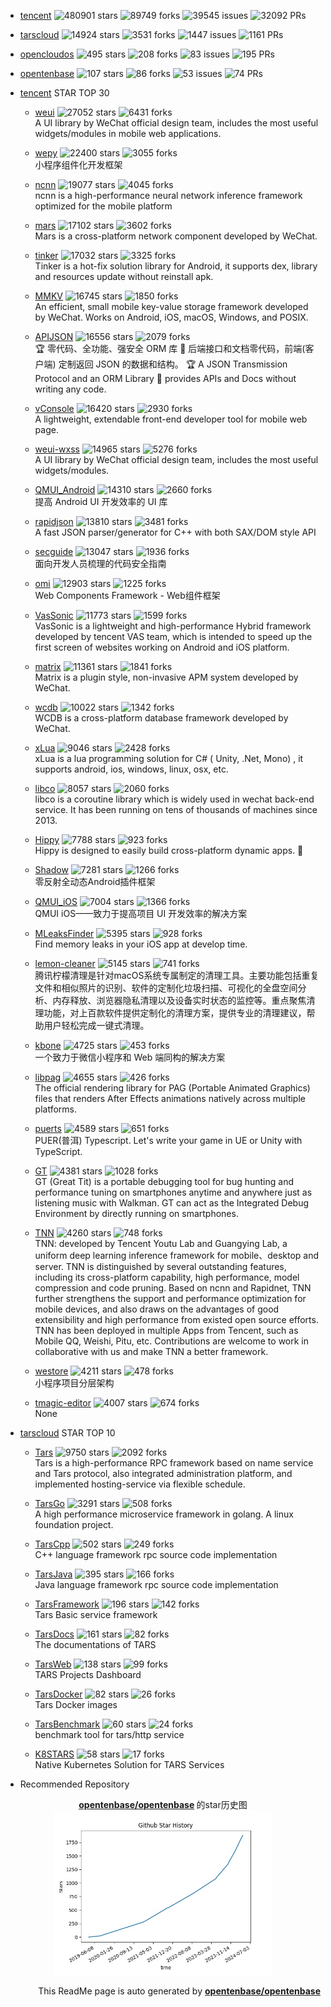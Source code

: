 
+ [tencent](https://github.com/tencent)
![480901 stars](https://img.shields.io/badge/Stars-480901-green)
![89749 forks](https://img.shields.io/badge/Forks-89749-green)
![39545 issues](https://img.shields.io/badge/Issues-39545-green)
![32092 PRs](https://img.shields.io/badge/PRs-32092-green)

+ [tarscloud](https://github.com/tarscloud)
![14924 stars](https://img.shields.io/badge/Stars-14924-green)
![3531 forks](https://img.shields.io/badge/Forks-3531-green)
![1447 issues](https://img.shields.io/badge/Issues-1447-green)
![1161 PRs](https://img.shields.io/badge/PRs-1161-green)

+ [opencloudos](https://github.com/opencloudos)
![495 stars](https://img.shields.io/badge/Stars-495-green)
![208 forks](https://img.shields.io/badge/Forks-208-green)
![83 issues](https://img.shields.io/badge/Issues-83-green)
![195 PRs](https://img.shields.io/badge/PRs-195-green)

+ [opentenbase](https://github.com/opentenbase)
![107 stars](https://img.shields.io/badge/Stars-107-green)
![86 forks](https://img.shields.io/badge/Forks-86-green)
![53 issues](https://img.shields.io/badge/Issues-53-green)
![74 PRs](https://img.shields.io/badge/PRs-74-green)



+ [tencent](https://github.com/tencent) STAR TOP 30
    
    + [weui](https://github.com/tencent/weui) 
    ![27052 stars](https://img.shields.io/badge/Stars-27052-green)
    ![6431 forks](https://img.shields.io/badge/Forks-6431-green)  
    A UI library by WeChat official design team, includes the most useful widgets/modules in mobile web applications.
    
    + [wepy](https://github.com/tencent/wepy) 
    ![22400 stars](https://img.shields.io/badge/Stars-22400-green)
    ![3055 forks](https://img.shields.io/badge/Forks-3055-green)  
    小程序组件化开发框架
    
    + [ncnn](https://github.com/tencent/ncnn) 
    ![19077 stars](https://img.shields.io/badge/Stars-19077-green)
    ![4045 forks](https://img.shields.io/badge/Forks-4045-green)  
    ncnn is a high-performance neural network inference framework optimized for the mobile platform
    
    + [mars](https://github.com/tencent/mars) 
    ![17102 stars](https://img.shields.io/badge/Stars-17102-green)
    ![3602 forks](https://img.shields.io/badge/Forks-3602-green)  
    Mars is a cross-platform network component  developed by WeChat.
    
    + [tinker](https://github.com/tencent/tinker) 
    ![17032 stars](https://img.shields.io/badge/Stars-17032-green)
    ![3325 forks](https://img.shields.io/badge/Forks-3325-green)  
    Tinker is a hot-fix solution library for Android, it supports dex, library and resources update without reinstall apk.
    
    + [MMKV](https://github.com/tencent/MMKV) 
    ![16745 stars](https://img.shields.io/badge/Stars-16745-green)
    ![1850 forks](https://img.shields.io/badge/Forks-1850-green)  
    An efficient, small mobile key-value storage framework developed by WeChat. Works on Android, iOS, macOS, Windows, and POSIX.
    
    + [APIJSON](https://github.com/tencent/APIJSON) 
    ![16556 stars](https://img.shields.io/badge/Stars-16556-green)
    ![2079 forks](https://img.shields.io/badge/Forks-2079-green)  
    🏆 零代码、全功能、强安全 ORM 库 🚀 后端接口和文档零代码，前端(客户端) 定制返回 JSON 的数据和结构。 🏆 A JSON Transmission Protocol and an ORM Library 🚀  provides APIs and Docs without writing any code.
    
    + [vConsole](https://github.com/tencent/vConsole) 
    ![16420 stars](https://img.shields.io/badge/Stars-16420-green)
    ![2930 forks](https://img.shields.io/badge/Forks-2930-green)  
    A lightweight, extendable front-end developer tool for mobile web page.
    
    + [weui-wxss](https://github.com/tencent/weui-wxss) 
    ![14965 stars](https://img.shields.io/badge/Stars-14965-green)
    ![5276 forks](https://img.shields.io/badge/Forks-5276-green)  
    A UI library by WeChat official design team, includes the most useful widgets/modules.
    
    + [QMUI_Android](https://github.com/tencent/QMUI_Android) 
    ![14310 stars](https://img.shields.io/badge/Stars-14310-green)
    ![2660 forks](https://img.shields.io/badge/Forks-2660-green)  
    提高 Android UI 开发效率的 UI 库
    
    + [rapidjson](https://github.com/tencent/rapidjson) 
    ![13810 stars](https://img.shields.io/badge/Stars-13810-green)
    ![3481 forks](https://img.shields.io/badge/Forks-3481-green)  
    A fast JSON parser/generator for C++ with both SAX/DOM style API
    
    + [secguide](https://github.com/tencent/secguide) 
    ![13047 stars](https://img.shields.io/badge/Stars-13047-green)
    ![1936 forks](https://img.shields.io/badge/Forks-1936-green)  
    面向开发人员梳理的代码安全指南
    
    + [omi](https://github.com/tencent/omi) 
    ![12903 stars](https://img.shields.io/badge/Stars-12903-green)
    ![1225 forks](https://img.shields.io/badge/Forks-1225-green)  
    Web Components Framework - Web组件框架
    
    + [VasSonic](https://github.com/tencent/VasSonic) 
    ![11773 stars](https://img.shields.io/badge/Stars-11773-green)
    ![1599 forks](https://img.shields.io/badge/Forks-1599-green)  
    VasSonic is a lightweight and high-performance Hybrid framework developed by tencent VAS team, which is intended to speed up the first screen of websites working on Android and iOS platform. 
    
    + [matrix](https://github.com/tencent/matrix) 
    ![11361 stars](https://img.shields.io/badge/Stars-11361-green)
    ![1841 forks](https://img.shields.io/badge/Forks-1841-green)  
    Matrix is a plugin style, non-invasive APM system developed by WeChat.
    
    + [wcdb](https://github.com/tencent/wcdb) 
    ![10022 stars](https://img.shields.io/badge/Stars-10022-green)
    ![1342 forks](https://img.shields.io/badge/Forks-1342-green)  
    WCDB is a cross-platform database framework developed by WeChat.
    
    + [xLua](https://github.com/tencent/xLua) 
    ![9046 stars](https://img.shields.io/badge/Stars-9046-green)
    ![2428 forks](https://img.shields.io/badge/Forks-2428-green)  
    xLua is a lua programming solution for  C# ( Unity, .Net, Mono) , it supports android, ios, windows, linux, osx, etc.
    
    + [libco](https://github.com/tencent/libco) 
    ![8057 stars](https://img.shields.io/badge/Stars-8057-green)
    ![2060 forks](https://img.shields.io/badge/Forks-2060-green)  
    libco is a coroutine library which is widely used in wechat  back-end service. It has been running on tens of thousands of machines since 2013.
    
    + [Hippy](https://github.com/tencent/Hippy) 
    ![7788 stars](https://img.shields.io/badge/Stars-7788-green)
    ![923 forks](https://img.shields.io/badge/Forks-923-green)  
    Hippy is designed to easily build cross-platform dynamic apps. 👏
    
    + [Shadow](https://github.com/tencent/Shadow) 
    ![7281 stars](https://img.shields.io/badge/Stars-7281-green)
    ![1266 forks](https://img.shields.io/badge/Forks-1266-green)  
    零反射全动态Android插件框架
    
    + [QMUI_iOS](https://github.com/tencent/QMUI_iOS) 
    ![7004 stars](https://img.shields.io/badge/Stars-7004-green)
    ![1366 forks](https://img.shields.io/badge/Forks-1366-green)  
    QMUI iOS——致力于提高项目 UI 开发效率的解决方案
    
    + [MLeaksFinder](https://github.com/tencent/MLeaksFinder) 
    ![5395 stars](https://img.shields.io/badge/Stars-5395-green)
    ![928 forks](https://img.shields.io/badge/Forks-928-green)  
    Find memory leaks in your iOS app at develop time.
    
    + [lemon-cleaner](https://github.com/tencent/lemon-cleaner) 
    ![5145 stars](https://img.shields.io/badge/Stars-5145-green)
    ![741 forks](https://img.shields.io/badge/Forks-741-green)  
    腾讯柠檬清理是针对macOS系统专属制定的清理工具。主要功能包括重复文件和相似照片的识别、软件的定制化垃圾扫描、可视化的全盘空间分析、内存释放、浏览器隐私清理以及设备实时状态的监控等。重点聚焦清理功能，对上百款软件提供定制化的清理方案，提供专业的清理建议，帮助用户轻松完成一键式清理。
    
    + [kbone](https://github.com/tencent/kbone) 
    ![4725 stars](https://img.shields.io/badge/Stars-4725-green)
    ![453 forks](https://img.shields.io/badge/Forks-453-green)  
    一个致力于微信小程序和 Web 端同构的解决方案
    
    + [libpag](https://github.com/tencent/libpag) 
    ![4655 stars](https://img.shields.io/badge/Stars-4655-green)
    ![426 forks](https://img.shields.io/badge/Forks-426-green)  
    The official rendering library for PAG (Portable Animated Graphics) files that renders After Effects animations natively across multiple platforms.
    
    + [puerts](https://github.com/tencent/puerts) 
    ![4589 stars](https://img.shields.io/badge/Stars-4589-green)
    ![651 forks](https://img.shields.io/badge/Forks-651-green)  
    PUER(普洱) Typescript. Let's write your game in UE or Unity with TypeScript.
    
    + [GT](https://github.com/tencent/GT) 
    ![4381 stars](https://img.shields.io/badge/Stars-4381-green)
    ![1028 forks](https://img.shields.io/badge/Forks-1028-green)  
    GT (Great Tit) is a portable debugging tool for bug hunting and performance tuning on smartphones anytime and anywhere just as listening music with Walkman. GT can act as the Integrated Debug Environment by directly running on smartphones.
    
    + [TNN](https://github.com/tencent/TNN) 
    ![4260 stars](https://img.shields.io/badge/Stars-4260-green)
    ![748 forks](https://img.shields.io/badge/Forks-748-green)  
    TNN: developed by Tencent Youtu Lab and Guangying Lab, a uniform deep learning inference framework for mobile、desktop and server. TNN is distinguished by several outstanding features, including its cross-platform capability, high performance, model compression and code pruning. Based on ncnn and Rapidnet, TNN further strengthens the support and performance optimization for mobile devices, and also draws on the advantages of good extensibility and high performance from existed open source efforts. TNN has been deployed in multiple Apps from Tencent, such as Mobile QQ, Weishi, Pitu, etc. Contributions are welcome to work in collaborative with us and make TNN a better framework. 
    
    + [westore](https://github.com/tencent/westore) 
    ![4211 stars](https://img.shields.io/badge/Stars-4211-green)
    ![478 forks](https://img.shields.io/badge/Forks-478-green)  
    小程序项目分层架构
    
    + [tmagic-editor](https://github.com/tencent/tmagic-editor) 
    ![4007 stars](https://img.shields.io/badge/Stars-4007-green)
    ![674 forks](https://img.shields.io/badge/Forks-674-green)  
    None
    

+ [tarscloud](https://github.com/tarscloud) STAR TOP 10
    
    + [Tars](https://github.com/tarscloud/Tars) 
    ![9750 stars](https://img.shields.io/badge/Stars-9750-green)
    ![2092 forks](https://img.shields.io/badge/Forks-2092-green)  
    Tars is a high-performance RPC framework based on name service and Tars protocol, also integrated administration platform, and implemented hosting-service via flexible schedule.
    
    + [TarsGo](https://github.com/tarscloud/TarsGo) 
    ![3291 stars](https://img.shields.io/badge/Stars-3291-green)
    ![508 forks](https://img.shields.io/badge/Forks-508-green)  
    A  high performance microservice  framework  in golang. A linux foundation project.
    
    + [TarsCpp](https://github.com/tarscloud/TarsCpp) 
    ![502 stars](https://img.shields.io/badge/Stars-502-green)
    ![249 forks](https://img.shields.io/badge/Forks-249-green)  
    C++ language framework rpc source code implementation
    
    + [TarsJava](https://github.com/tarscloud/TarsJava) 
    ![395 stars](https://img.shields.io/badge/Stars-395-green)
    ![166 forks](https://img.shields.io/badge/Forks-166-green)  
    Java language framework rpc source code implementation
    
    + [TarsFramework](https://github.com/tarscloud/TarsFramework) 
    ![196 stars](https://img.shields.io/badge/Stars-196-green)
    ![142 forks](https://img.shields.io/badge/Forks-142-green)  
    Tars Basic service framework
    
    + [TarsDocs](https://github.com/tarscloud/TarsDocs) 
    ![161 stars](https://img.shields.io/badge/Stars-161-green)
    ![82 forks](https://img.shields.io/badge/Forks-82-green)  
    The documentations of TARS
    
    + [TarsWeb](https://github.com/tarscloud/TarsWeb) 
    ![138 stars](https://img.shields.io/badge/Stars-138-green)
    ![99 forks](https://img.shields.io/badge/Forks-99-green)  
    TARS Projects Dashboard
    
    + [TarsDocker](https://github.com/tarscloud/TarsDocker) 
    ![82 stars](https://img.shields.io/badge/Stars-82-green)
    ![26 forks](https://img.shields.io/badge/Forks-26-green)  
    Tars Docker  images
    
    + [TarsBenchmark](https://github.com/tarscloud/TarsBenchmark) 
    ![60 stars](https://img.shields.io/badge/Stars-60-green)
    ![24 forks](https://img.shields.io/badge/Forks-24-green)  
    benchmark tool for tars/http service
    
    + [K8STARS](https://github.com/tarscloud/K8STARS) 
    ![58 stars](https://img.shields.io/badge/Stars-58-green)
    ![17 forks](https://img.shields.io/badge/Forks-17-green)  
    Native Kubernetes  Solution for TARS Services
    


+ Recommended Repository  
<p align="center">
      <strong>
        <a href="https://github.com/opentenbase/opentenbase" target="_blank">opentenbase/opentenbase</a>
      </strong>  的star历史图
  <br>
  <img src="https://raw.githubusercontent.com/ButterAndButterfly/GithubTools/master/data/stars_history.jpg" width="350px"></img>    
</p>

<p align="right">
      This ReadMe page is auto generated by 
      <strong>
        <a href="https://github.com/opentenbase/opentenbase" target="_blank">opentenbase/opentenbase</a><br>
      </strong>   
</p>